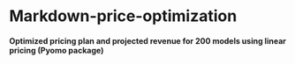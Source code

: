 # Markdown-price-optimization
#### Optimized pricing plan and projected revenue for 200 models using linear pricing (Pyomo package)
